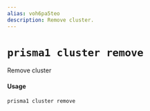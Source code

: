```yaml
---
alias: voh6pa5teo
description: Remove cluster.
---
```


# `prisma1 cluster remove`

Remove cluster

#### Usage

```sh
prisma1 cluster remove
```
